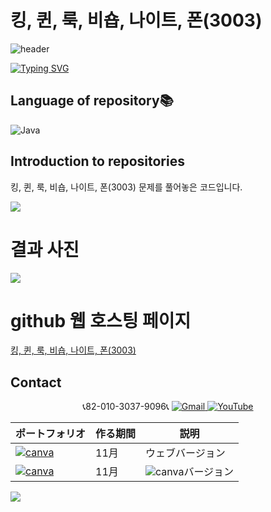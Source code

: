 # 킹, 퀸, 룩, 비숍, 나이트, 폰(3003)

![header](https://capsule-render.vercel.app/api?type=egg&color=gradient&height=300&section=header&text=welcome%2&fontSize=50&desc=백준%201152%20킹,%20퀸,%20룩,%20비숍,%20나이트,%20폰(3003))

[![Typing SVG](https://readme-typing-svg.demolab.com?font=Fira+Code&pause=1000&color=93BDF7&background=203AFF00&random=false&width=435&lines=My+name+is+kimganghyeon)](https://git.io/typing-svg)

## Language of repository📚
![Java](https://img.shields.io/badge/Java-007396?style=flat-square&logo=java&logoColor=white)

## Introduction to repositories 
킹, 퀸, 룩, 비숍, 나이트, 폰(3003) 문제를 풀어놓은 코드입니다. 
  
   <a href="https://www.acmicpc.net/problem/3003">
      <img src ="https://github.com/do04200611/Baekjoon/assets/74278578/d16ba1fa-c670-4232-acba-da62d4f2742d">
  </a>

# 결과 사진 <br>
 <a href="https://github.com/do04200611/Baekjoon/blob/main/%EC%8B%AC%ED%99%94%201/%ED%82%B9%2C%20%ED%80%B8%2C%20%EB%A3%A9%2C%20%EB%B9%84%EC%88%8D%2C%20%EB%82%98%EC%9D%B4%ED%8A%B8%2C%20%ED%8F%B0(3003)/Main.java">
   <img src ="https://github.com/do04200611/Baekjoon/assets/74278578/660094bf-150d-488f-8039-0335d5bac227">
 </a>    

# github 웹 호스팅 페이지
<a href="https://do04200611.github.io/Baekjoon/%EC%8B%AC%ED%99%94%201/%ED%8C%B0%EB%A6%B0%EB%93%9C%EB%A1%AC%EC%9D%B8%EC%A7%80%20%ED%99%95%EC%9D%B8%ED%95%98%EA%B8%B0(10988)/index.html">킹, 퀸, 룩, 비숍, 나이트, 폰(3003)</a><br>

## Contact 
<p align="center">
  📞82-010-3037-9096📞
  <a href="mailto:a01030379096@gmail.com">
    <img src="https://img.shields.io/badge/-Gmail-red?style=for-the-badge&logo=Gmail" alt="Gmail">
  </a>
  <a href="https://www.youtube.com/channel/UC484ZJMavtoPOI4ey-HFdCA">
   <img src="https://img.shields.io/badge/-YouTube-red?style=for-the-badge&logo=youtube"  alt="YouTube">
 </a> <br>
 
  | ポートフォリオ           |  作る期間     |            説明  |
  |------------------------|---------------|----------------------------------------------|
  |<a href="https://kimganghyeon.my.canva.site/kimganghyeon"><img src="https://img.shields.io/badge/canva-purple?style=for-the-badge&logo=canva" alt="canva"></a>|11月|ウェブバージョン|
  |<a href="https://www.canva.com/design/DAFzY5opUiA/Ge33dSKE16cErBaDJDp-BA/edit"><img src="https://img.shields.io/badge/canva-purple?style=for-the-badge&logo=canva" alt="canva"></a>|11月|<img src="https://img.shields.io/badge/canva-purple?style=for-the-badge&logo=canva" alt="canva">バージョン|
</p>
<img src="https://capsule-render.vercel.app/api?type=egg&color=gradient&height=100&text=Thank%20you%20for%20watching.&section=footer" />
